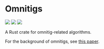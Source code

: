 # Omnitigs

[![](http://meritbadge.herokuapp.com/omnitigs)](https://crates.io/crates/omnitigs)
[![](https://docs.rs/omnitigs/badge.svg)](https://docs.rs/omnitigs)
![](https://github.com/sebschmi/omnitigs-rs/workflows/Tests%20and%20Lints/badge.svg?branch=master)

A Rust crate for omnitig-related algorithms.

For the background of omnitigs, see [this paper](https://www.liebertpub.com/doi/abs/10.1089/cmb.2016.0141).
